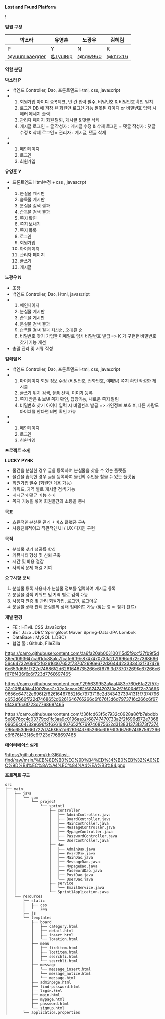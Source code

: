 **Lost and Found Platform**

!

**팀원 구성**

| **박소라** | **유영훈** | **노광우** | **김혜림** |
| --- | --- | --- | --- |
| P | Y | N | K |
| [@yuuminaegger](https://github.com/yuuminaegger) | [@TyulRip](https://github.com/TyulRip) | [@ngw960](https://github.com/ngw960) | [@khr316](https://github.com/khr316) |

**역할 분담**

**박소라 P**

- 백엔드 Controller, Dao, 프론트엔드 Html, css, javascript
- 
    1. 회원가입 아이디 중복체크, 빈 칸 입력 필수, 비밀번호 & 비밀번호 확인 일치
    2. 로그인 DB 에 저장 된 회원만 로그인 가능 잘못된 아이디 or 비밀번호 입력 시 에러 메세지 출력
    3. 관리자 페이지 회원 탈퇴, 게시글 & 댓글 삭제
    4. 게시글 로그인 = 글 작성자 : 게시글 수정 & 삭제 로그인 = 댓글 작성자 : 댓글 수정 & 삭제 로그인 = 관리자 : 게시글, 댓글 삭제
- 
- 
    1. 메인페이지
    2. 로그인
    3. 회원가입

**유영훈 Y**

- 프론트엔드 Html수정 + css , javascript
- 
    1. 분실물 게시판
    2. 습득물 게시판
    3. 분실물 검색 결과
    4. 습득물 검색 결과
    5. 쪽지 확인
    6. 쪽지 보내기
    7. 쪽지 목록
    8. 로그인
    9. 회원가입
    10. 마이페이지
    11. 관리자 페이지
    12. 글쓰기
    13. 게시글

**노광우 N**

- 조장
- 백엔드 Controller, Dao, Html, javascript
- 
    1. 메인페이지
    2. 분실물 게시판
    3. 습득물 게시판
    4. 분실물 검색 결과
    5. 습득물 검색 결과 최신순, 오래된 순
    6. 비밀번호 찾기 가입한 이메일로 임시 비밀번호 발급 => K 가 구현한 비밀번호 찾기 기능 개선
- 총괄 관리 및 서류 작성

**김혜림 K**

- 백엔드 Controller, Dao, 프론트엔드 Html, css, javascript
- 
    1. 마이페이지 회원 정보 수정 (비밀번호, 전화번호, 이메일) 쪽지 확인 작성한 게시글
    2. 글쓰기 위치 검색, 물품 선택, 이미지 등록
    3. 쪽지 받은 & 보낸 쪽지 확인, 답장기능, 새로운 쪽지 알림
    4. 비밀번호 찾기 아이디 입력 시 비밀번호 발급 => 개인정보 보호 X, 다른 사람도 아이디를 안다면 비번 확인 가능
- 
- 
    1. 메인페이지
    2. 로그인
    3. 회원가입

**프로젝트 소개**

**LUCKY PYNK**

- 물건을 분실한 경우 글을 등록하여 분실물을 찾을 수 있는 플랫폼
- 물건을 습득한 경우 글을 등록하여 물건의 주인을 찾을 수 있는 플랫폼
- 회원가입 필수 (회원만 이용 가능)
- 키워드, 지역 별로 게시글 검색 가능
- 게시글에 댓글 기능 추가
- 쪽지 기능을 넣어 회원들간의 소통을 중시

**목표**

- 효율적인 분실물 관리 서비스 플랫폼 구축
- 사용친화적이고 직관적인 UI / UX 디자인 구현

**목적**

- 분실물 찾기 성공률 향상
- 커뮤니티 형성 및 신뢰 구축
- 시간 및 비용 절감
- 사회적 문제 해결 기여

**요구사항 분석**

1. 분실물 등록 사용자가 분실물 정보를 입력하여 게시글 등록
2. 분실물 검색 키워드 및 지역 별로 검색 가능
3. 사용자 인증 및 관리 회원가입, 로그인, 로그아웃
4. 분실물 상태 관리 분실물의 상태 업데이트 가능 (찾는 중 or 찾기 완료)

**개발 환경**

- FE : HTML CSS JavaScript
- BE : Java JDBC SpringBoot Maven Spring-Data-JPA Lombok
- DataBase : MySQL (JDBC)
- 협업 툴 : Github, FileZilla

https://camo.githubusercontent.com/2a6fa20ab003100115d5f9ccf37fb9f5d36ec1093647ca61dc88afc7fcafe6f9/68747470733a2f2f696d672e736869656c64732e696f2f62616467652f737072696e672d3644423333463f7374796c653d666f722d7468652d6261646765266c6f676f3d737072696e67266c6f676f436f6c6f723d7768697465

https://camo.githubusercontent.com/1295639952a5aaf483c760e6fa22f57c32e10f5488a41097bee2a92e3ccae252/68747470733a2f2f696d672e736869656c64732e696f2f62616467652f6d7973716c2d3434373941313f7374796c653d666f722d7468652d6261646765266c6f676f3d6d7973716c266c6f676f436f6c6f723d7768697465

https://camo.githubusercontent.com/236fcd63f5c7932c0928a86fb7ebdbb5e8876cc4c03779cd1fc8aa9c0196aab2/68747470733a2f2f696d672e736869656c64732e696f2f62616467652f6769746875622d3138313731373f7374796c653d666f722d7468652d6261646765266c6f676f3d676974687562266c6f676f436f6c6f723d7768697465

**데이터베이스 설계**

!https://github.com/khr316/lost-find/raw/main/%EB%8D%B0%EC%9D%B4%ED%84%B0%EB%B2%A0%EC%9D%B4%EC%8A%A4%EC%84%A4%EA%B3%84.png

**프로젝트 구조**

```
src
├── main
│   ├── java
│   │   └── com
│   │       └── project
│   │           └── sprint1
│   │               ├── controller
│   │               │   ├── AdminController.java
│   │               │   ├── BoardController.java
│   │               │   ├── MainController.java
│   │               │   ├── MessageController.java
│   │               │   ├── MypageController.java
│   │               │   ├── PasswordController.java
│   │               │   └── UserController.java
│   │               ├── dao
│   │               │   ├── AdminDao.java
│   │               │   ├── BoardDao.java
│   │               │   ├── MainDao.java
│   │               │   ├── MessageDao.java
│   │               │   ├── MypageDao.java
│   │               │   ├── PasswordDao.java
│   │               │   ├── PostDao.java
│   │               │   └── UserDao.java
│   │               ├── service
│   │               │   └── EmailService.java
│   │               └── Sprint1Application.java
│   └── resources
│       ├── static
│       │   ├── css
│       │   └── img
│       ├── js
│       └── templates
│           ├── board
│           │   ├── category.html
│           │   ├── detail.html
│           │   ├── insert.html
│           │   └── location.html
│           ├── menu
│           │   ├── finditem.html
│           │   ├── lostitem.html
│           │   ├── searchfi.html
│           │   └── searchli.html
│           ├── message
│           │   └── message_insert.html
│           │   └── message_notice.html
│           │   └── message.html
│           ├── adminpage.html
│           ├── find-password.html
│           ├── login.html
│           ├── main.html
│           ├── mypage.html
│           ├── password.html
│           └── signup.html
│       └── application.properties

```
